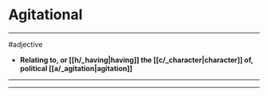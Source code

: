# Agitational
---
#adjective
- **Relating to, or [[h/_having|having]] the [[c/_character|character]] of, political [[a/_agitation|agitation]]**
---
---
